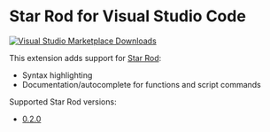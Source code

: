 # Star Rod for Visual Studio Code

[![Visual Studio Marketplace Downloads](https://img.shields.io/visual-studio-marketplace/d/nanaian.vscode-star-rod)](https://marketplace.visualstudio.com/items?itemName=nanaian.vscode-star-rod)

This extension adds support for [Star Rod](https://github.com/nanaian/star-rod):

- Syntax highlighting
- Documentation/autocomplete for functions and script commands

Supported Star Rod versions:

- [0.2.0](https://github.com/nanaian/star-rod/releases/tag/v0.2.0)
